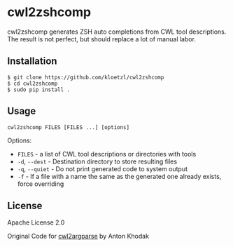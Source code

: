 # cwl2zshcomp

cwl2zshcomp generates ZSH auto completions from CWL tool descriptions. The result is not perfect, but should replace a lot of manual labor.

## Installation

    $ git clone https://github.com/kloetzl/cwl2zshcomp
    $ cd cwl2zshcomp
    $ sudo pip install .
  
## Usage

    cwl2zshcomp FILES [FILES ...] [options]
    
Options:
* `FILES` - a list of CWL tool descriptions or directories with tools
* `-d`, `--dest` - Destination directory to store resulting files
* `-q`, `--quiet` - Do not print generated code to system output
* `-f` - If a file with a name the same as the generated one already exists, force overriding


## License

Apache License 2.0

Original Code for [cwl2argparse](https://github.com/common-workflow-language/cwl2argparse) by Anton Khodak
